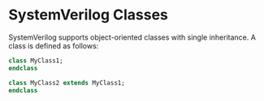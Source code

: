 
# SystemVerilog Classes

SystemVerilog supports object-oriented classes with single inheritance. A class is defined as follows:

```systemverilog
class MyClass1;
endclass

class MyClass2 extends MyClass1;
endclass
```


